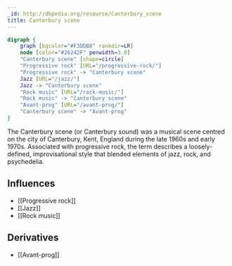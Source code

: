 ```yaml
---
_id: http://dbpedia.org/resource/Canterbury_scene
title: Canterbury scene
---
```


```dot
digraph {
	graph [bgcolor="#F3DDB8" rankdir=LR]
	node [color="#26242F" penwidth=3.0]
	"Canterbury scene" [shape=circle]
	"Progressive rock" [URL="/progressive-rock/"]
	"Progressive rock" -> "Canterbury scene"
	Jazz [URL="/jazz/"]
	Jazz -> "Canterbury scene"
	"Rock music" [URL="/rock-music/"]
	"Rock music" -> "Canterbury scene"
	"Avant-prog" [URL="/avant-prog/"]
	"Canterbury scene" -> "Avant-prog"
}
```

The Canterbury scene (or Canterbury sound) was a musical scene centred on the city of Canterbury, Kent, England during the late 1960s and early 1970s. Associated with progressive rock, the term describes a loosely-defined, improvisational style that blended elements of jazz, rock, and psychedelia.

## Influences
- [[Progressive rock]]
- [[Jazz]]
- [[Rock music]]

## Derivatives
- [[Avant-prog]]
